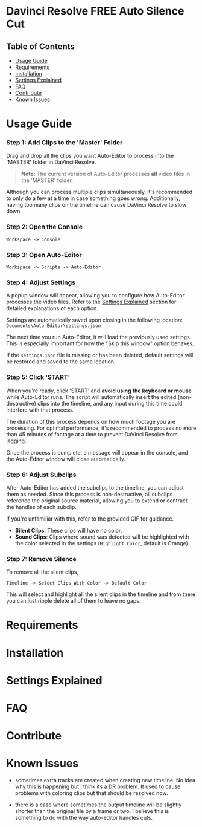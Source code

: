 <!-- omit in toc -->
# Davinci Resolve FREE Auto Silence Cut
<!-- add summary here -->
<!-- mention nondestructive -->

<!-- omit in toc -->
## Table of Contents
- [Usage Guide](#usage-guide)
- [Requirements](#requirements)
- [Installation](#installation)
- [Settings Explained](#settings-explained)
- [FAQ](#faq)
- [Contribute](#contribute)
- [Known Issues](#known-issues)



# Usage Guide

<!-- omit in toc -->
### Step 1: Add Clips to the 'Master' Folder
Drag and drop all the clips you want Auto-Editor to process into the 'MASTER' folder in DaVinci Resolve. 

> **Note:** The current version of Auto-Editor processes **all** video files in the 'MASTER' folder.

Although you can process multiple clips simultaneously, it's recommended to only do a few at a time in case something goes wrong. Additionally, having too many clips on the timeline can cause DaVinci Resolve to slow down.

<!-- omit in toc -->
### Step 2: Open the Console
    Workspace -> Console

<!-- omit in toc -->
### Step 3: Open Auto-Editor
    Workspace -> Scripts -> Auto-Editor

<!-- omit in toc -->
### Step 4: Adjust Settings
A popup window will appear, allowing you to configure how Auto-Editor processes the video files. Refer to the [Settings Explained](#settings-explained) section for detailed explanations of each option.

Settings are automatically saved upon closing in the following location: `Documents\Auto Editor\settings.json`

The next time you run Auto-Editor, it will load the previously used settings. This is especially important for how the "Skip this window" option behaves.

If the `settings.json` file is missing or has been deleted, default settings will be restored and saved to the same location.

<!-- omit in toc -->
### Step 5: Click 'START'
When you're ready, click 'START' and **avoid using the keyboard or mouse** while Auto-Editor runs. The script will automatically insert the edited (non-destructive) clips into the timeline, and any input during this time could interfere with that process.

The duration of this process depends on how much footage you are processing. For optimal performance, it's recommended to process no more than 45 minutes of footage at a time to prevent DaVinci Resolve from lagging.

Once the process is complete, a message will appear in the console, and the Auto-Editor window will close automatically.

<!-- omit in toc -->
### Step 6: Adjust Subclips
After Auto-Editor has added the subclips to the timeline, you can adjust them as needed. Since this process is non-destructive, all subclips reference the original source material, allowing you to extend or contract the handles of each subclip.

If you're unfamiliar with this, refer to the provided GIF for guidance.

- **Silent Clips**: These clips will have no color.
- **Sound Clips**: Clips where sound was detected will be highlighted with the color selected in the settings (`Highlight Color`, default is Orange).

<!-- omit in toc -->
### Step 7: Remove Silence
To remove all the silent clips,

    Timeline -> Select Clips With Color -> Default Color

This will select and highlight all the silent clips in the timeline and from there you can just ripple delete all of them to leave no gaps.


# Requirements

# Installation

# Settings Explained

# FAQ

# Contribute

# Known Issues


- sometimes extra tracks are created when creating new timeline. No idea why this is happening but i think its a DR problem. It used to cause problems with coloring clips but that should be resolved now.

- there is a case where sometimes the output timeline will be slightly shorter than the original file by a frame or two. I believe this is something to do with the way auto-editor handles cuts.
